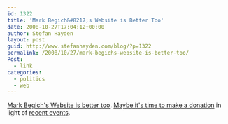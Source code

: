 ```yaml
---
id: 1322
title: 'Mark Begich&#8217;s Website is Better Too'
date: 2008-10-27T17:04:12+00:00
author: Stefan Hayden
layout: post
guid: http://www.stefanhayden.com/blog/?p=1322
permalink: /2008/10/27/mark-begichs-website-is-better-too/
Post:
  - link
categories:
  - politics
  - web
---
```

<a href="http://www.begich.com">Mark Begich's Website is better too</a>. <a href="https://donate.begich.com/page/contribute/cconline?source=actionbar">Maybe it's time to make a donation</a> in light of <a href="http://www.fivethirtyeight.com/2008/10/ted-stevens-found-guilty-on-all-counts.html">recent events</a>.